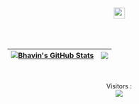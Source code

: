 
<h4 align="center"><samp><img src="https://media.giphy.com/media/hvRJCLFzcasrR4ia7z/giphy.gif" width="25px"> </samp></h4>
<br>
<br>

| <a href="https://github.com/thisisbhavin/thisisbhavin"> <img align="center" src="https://github-readme-stats.vercel.app/api?username=thisisbhavin&show_icons=true&line_height=27&count_private=true&theme=github_dark&layout=compact" alt="Bhavin's GitHub Stats" /></a> | <a href="https://github.com/thisisbhavin/thisisbhavin"> <img align="center" src="https://github-readme-stats.vercel.app/api/top-langs/?username=thisisbhavin&layout=compact&theme=github_dark" /></a> |
| ------------- | ------------- |

<br>

<p align="center"> 
  Visitors :<br>
  <img src="https://profile-counter.glitch.me/thisisbhavin/count.svg" />
</p>
